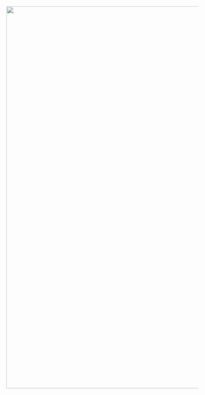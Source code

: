 <div id="header" align="center">
  <img src="https://media.giphy.com/media/v1.Y2lkPTc5MGI3NjExZDN0YmFxdGtld3cyaWc2czJlb3hhYTBsaGhyd3ZkaHZlczBnam9tbiZlcD12MV9naWZzX3NlYXJjaCZjdD1n/81xwEHX23zhvy/giphy.gif" width="1000"/>
</div>
